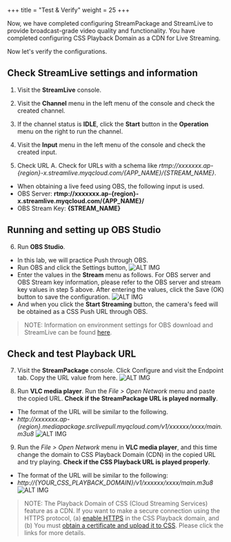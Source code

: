 +++
title = "Test & Verify"
weight = 25
+++

Now, we have completed configuring StreamPackage and StreamLive to provide broadcast-grade video quality and functionality.
You have completed configuring CSS Playback Domain as a CDN for Live Streaming.

Now let's verify the configurations.

## Check StreamLive settings and information

1. Visit the **StreamLive** console.

2. Visit the **Channel** menu in the left menu of the console and check the created channel.

3. If the channel status is **IDLE**, click the **Start** button in the **Operation** menu on the right to run the channel.

4. Visit the **Input** menu in the left menu of the console and check the created input.

5. Check URL A. Check for URLs with a schema like *rtmp://xxxxxxx.ap-{region}-x.streamlive.myqcloud.com/{APP_NAME}/{STREAM_NAME}*.
- When obtaining a live feed using OBS, the following input is used.
- OBS Server: **rtmp://xxxxxxx.ap-{region}-x.streamlive.myqcloud.com/{APP_NAME}/**
- OBS Stream Key: **{STREAM_NAME}**

## Running and setting up OBS Studio

6. Run **OBS Studio**.

* In this lab, we will practice Push through OBS.
* Run OBS and click the Settings button,
![ALT IMG](/images/css-basic/6-4-test-push-obs-setting.png?width=10vw&classes=left)
* Enter the values in the **Stream** menu as follows. For OBS server and OBS Stream key information, please refer to the OBS server and stream key values in step 5 above. After entering the values, click the Save (OK) button to save the configuration.
![ALT IMG](/images/stream-css/5-test-push-obs-config.png?width=40vw&classes=left)
* And when you click the **Start Streaming** button, the camera's feed will be obtained as a CSS Push URL through OBS.

> NOTE: Information on environment settings for OBS download and StreamLive can be found [here](https://www.tencentcloud.com/document/product/1048/50115).

## Check and test Playback URL

7. Visit the **StreamPackage** console. Click Configure and visit the Endpoint tab. Copy the URL value from here.
![ALT IMG](/images/stream-css/5-strpkg-endpoint.png)

8. Run **VLC media player**. Run the *File > Open Network* menu and paste the copied URL. **Check if the StreamPackage URL is played normally**.
- The format of the URL will be similar to the following.
- *http://xxxxxxx.ap-{region}.mediapackage.srclivepull.myqcloud.com/v1/xxxxxx/xxxx/main.m3u8*
![ALT IMG](/images/stream-css/5-test-strpkg.png?width=40vw&classes=left)

9. Run the *File > Open Network* menu in **VLC media player**, and this time change the domain to CSS Playback Domain (CDN) in the copied URL and try playing. **Check if the CSS Playback URL is played properly**.
- The format of the URL will be similar to the following:
- *http://{YOUR_CSS_PLAYBACK_DOMAIN}/v1/xxxxxx/xxxx/main.m3u8*
![ALT IMG](/images/stream-css/5-test-cssplayback.png?width=40vw&classes=left)

> NOTE: The Playback Domain of CSS (Cloud Streaming Services) feature as a CDN. If you want to make a secure connection using the HTTPS protocol, (a) [enable HTTPS](https://www.tencentcloud.com/document/product/267/31066?lang=en) in the CSS Playback domain, and (b) You must [obtain a certificate and upload it to CSS](https://www.tencentcloud.com/document/product/267/41317?lang=en). Please click the links for more details.

